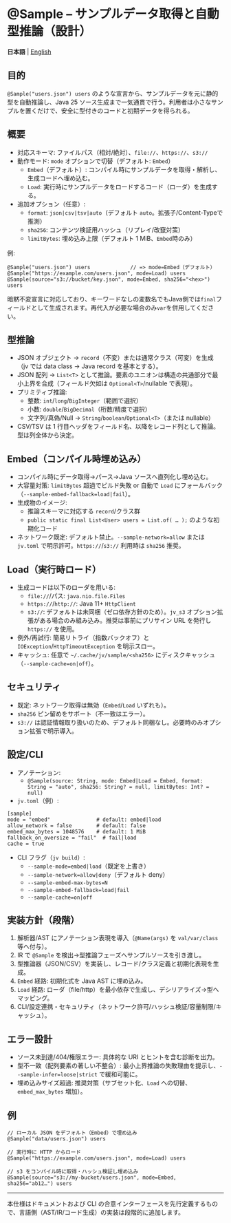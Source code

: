 # @Sample – サンプルデータ取得と自動型推論（設計）

**日本語** | [English](sample-annotation-en.md)

## 目的
`@Sample("users.json") users` のような宣言から、サンプルデータを元に静的型を自動推論し、Java 25 ソース生成まで一気通貫で行う。利用者は小さなサンプルを置くだけで、安全に型付きのコードと初期データを得られる。

## 概要
- 対応スキーマ: ファイルパス（相対/絶対）、`file://`、`https://`、`s3://`
- 動作モード: `mode` オプションで切替（デフォルト: `Embed`）
  - `Embed`（デフォルト）: コンパイル時にサンプルデータを取得・解析し、生成コードへ埋め込む。
  - `Load`: 実行時にサンプルデータをロードするコード（ローダ）を生成する。
- 追加オプション（任意）:
  - `format`: `json|csv|tsv|auto`（デフォルト `auto`。拡張子/Content-Typeで推測）
  - `sha256`: コンテンツ検証用ハッシュ（リプレイ/改竄対策）
  - `limitBytes`: 埋め込み上限（デフォルト 1 MiB、`Embed`時のみ）

例:
```
@Sample("users.json") users             // => mode=Embed（デフォルト）
@Sample("https://example.com/users.json", mode=Load) users
@Sample(source="s3://bucket/key.json", mode=Embed, sha256="<hex>") users
```

暗黙不変宣言に対応しており、キーワードなしの変数名でもJava側では`final`フィールドとして生成されます。再代入が必要な場合のみ`var`を併用してください。

## 型推論
- JSON オブジェクト → `record`（不変）または通常クラス（可変）を生成（jv では data class → Java record を基本とする）。
- JSON 配列 → `List<T>` として推論。要素のユニオンは構造の共通部分で最小上界を合成（フィールド欠如は `Optional<T>`/nullable で表現）。
- プリミティブ推論:
  - 整数: `int`/`long`/`BigInteger`（範囲で選択）
  - 小数: `double`/`BigDecimal`（桁数/精度で選択）
  - 文字列/真偽/Null → `String`/`boolean`/`Optional<T>`（または nullable）
- CSV/TSV は 1 行目ヘッダをフィールド名、以降をレコード列として推論。型は列全体から決定。

## Embed（コンパイル時埋め込み）
- コンパイル時にデータ取得→パース→Java ソースへ直列化し埋め込む。
- 大容量対策: `limitBytes` 超過でビルド失敗 or 自動で `Load` にフォールバック（`--sample-embed-fallback=load|fail`）。
- 生成物のイメージ:
  - 推論スキーマに対応する `record`/クラス群
  - `public static final List<User> users = List.of( … );` のような初期化コード
- ネットワーク既定: デフォルト禁止。`--sample-network=allow` または `jv.toml` で明示許可。`https://`/`s3://` 利用時は `sha256` 推奨。

## Load（実行時ロード）
- 生成コードは以下のローダを用いる:
  - `file://`/パス: `java.nio.file.Files`
  - `https://`/`http://`: Java 11+ `HttpClient`
  - `s3://`: デフォルトは未同梱（ゼロ依存方針のため）。`jv_s3` オプション拡張がある場合のみ組み込み。推奨は事前にプリサイン URL を発行し `https://` を使用。
- 例外/再試行: 簡易リトライ（指数バックオフ）と `IOException`/`HttpTimeoutException` を明示スロー。
- キャッシュ: 任意で `~/.cache/jv/sample/<sha256>` にディスクキャッシュ（`--sample-cache=on|off`）。

## セキュリティ
- 既定: ネットワーク取得は無効（`Embed`/`Load` いずれも）。
- `sha256` ピン留めをサポート（不一致はエラー）。
- `s3://` は認証情報取り扱いのため、デフォルト同梱なし。必要時のみオプション拡張で明示導入。

## 設定/CLI
- アノテーション:
  - `@Sample(source: String, mode: Embed|Load = Embed, format: String = "auto", sha256: String? = null, limitBytes: Int? = null)`
- `jv.toml`（例）:
```
[sample]
mode = "embed"               # default: embed|load
allow_network = false        # default: false
embed_max_bytes = 1048576    # default: 1 MiB
fallback_on_oversize = "fail"  # fail|load
cache = true
```
- CLI フラグ（`jv build`）:
  - `--sample-mode=embed|load`（既定を上書き）
  - `--sample-network=allow|deny`（デフォルト deny）
  - `--sample-embed-max-bytes=N`
  - `--sample-embed-fallback=load|fail`
  - `--sample-cache=on|off`

## 実装方針（段階）
1) 解析器/AST にアノテーション表現を導入（`@Name(args)` を `val/var/class` 等へ付与）。
2) IR で `@Sample` を検出→型推論フェーズへサンプルソースを引き渡し。
3) 型推論器（JSON/CSV）を実装し、レコード/クラス定義と初期化表現を生成。
4) `Embed` 経路: 初期化式を Java AST に埋め込み。
5) `Load` 経路: ローダ（file/http）を最小依存で生成し、デシリアライズ→型へマッピング。
6) CLI/設定連携・セキュリティ（ネットワーク許可/ハッシュ検証/容量制限/キャッシュ）。

## エラー設計
- ソース未到達/404/権限エラー: 具体的な URI とヒントを含む診断を出力。
- 型不一致（配列要素の著しい不整合）: 最小上界推論の失敗理由を提示し、`--sample-infer=loose|strict` で緩和可能に。
- 埋め込みサイズ超過: 推奨対策（サブセット化、`Load` への切替、`embed_max_bytes` 増加）。

## 例
```
// ローカル JSON をデフォルト（Embed）で埋め込み
@Sample("data/users.json") users

// 実行時に HTTP からロード
@Sample("https://example.com/users.json", mode=Load) users

// s3 をコンパイル時に取得・ハッシュ検証し埋め込み
@Sample(source="s3://my-bucket/users.json", mode=Embed, sha256="ab12…") users
```

---
本仕様はドキュメントおよび CLI の合意インターフェースを先行定義するもので、言語側（AST/IR/コード生成）の実装は段階的に追加します。